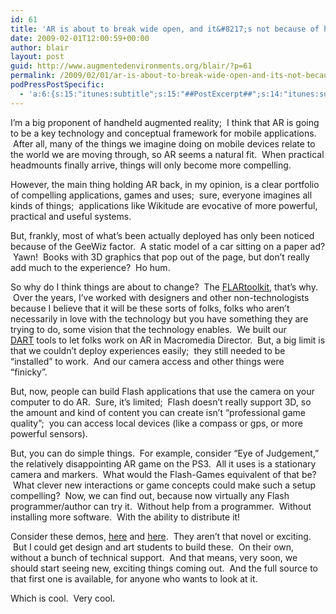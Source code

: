 ```yaml
---
id: 61
title: 'AR is about to break wide open, and it&#8217;s not because of handhelds'
date: 2009-02-01T12:00:59+00:00
author: blair
layout: post
guid: http://www.augmentedenvironments.org/blair/?p=61
permalink: /2009/02/01/ar-is-about-to-break-wide-open-and-its-not-because-of-handhelds/
podPressPostSpecific:
  - 'a:6:{s:15:"itunes:subtitle";s:15:"##PostExcerpt##";s:14:"itunes:summary";s:15:"##PostExcerpt##";s:15:"itunes:keywords";s:17:"##WordPressCats##";s:13:"itunes:author";s:10:"##Global##";s:15:"itunes:explicit";s:7:"Default";s:12:"itunes:block";s:7:"Default";}'
---
```

I&#8217;m a big proponent of handheld augmented reality;  I think that AR is going to be a key technology and conceptual framework for mobile applications.  After all, many of the things we imagine doing on mobile devices relate to the world we are moving through, so AR seems a natural fit.  When practical headmounts finally arrive, things will only become more compelling.

However, the main thing holding AR back, in my opinion, is a clear portfolio of compelling applications, games and uses;  sure, everyone imagines all kinds of things;  applications like Wikitude are evocative of more powerful, practical and useful systems.  

But, frankly, most of what&#8217;s been actually deployed has only been noticed because of the GeeWiz factor.  A static model of a car sitting on a paper ad?  Yawn!  Books with 3D graphics that pop out of the page, but don&#8217;t really add much to the experience?  Ho hum.  

So why do I think things are about to change?  The [FLARtoolkit](http://www.libspark.org/wiki/saqoosha/FLARToolKit), that&#8217;s why.  Over the years, I&#8217;ve worked with designers and other non-technologists because I believe that it will be these sorts of folks, folks who aren&#8217;t necessarily in love with the technology but you have something they are trying to do, some vision that the technology enables.  We built our [DART](http://www.cc.gatech.edu/dart/) tools to let folks work on AR in Macromedia Director.  But, a big limit is that we couldn&#8217;t deploy experiences easily;  they still needed to be &#8220;installed&#8221; to work.  And our camera access and other things were &#8220;finicky&#8221;. 

But, now, people can build Flash applications that use the camera on your computer to do AR.  Sure, it&#8217;s limited;  Flash doesn&#8217;t really support 3D, so the amount and kind of content you can create isn&#8217;t &#8220;professional game quality&#8221;;  you can access local devices (like a compass or gps, or more powerful sensors).  

But, you can do simple things.  For example, consider &#8220;Eye of Judgement,&#8221; the relatively disappointing AR game on the PS3.  All it uses is a stationary camera and markers.  What would the Flash-Games equivalent of that be?  What clever new interactions or game concepts could make such a setup compelling?  Now, we can find out, because now virtually any Flash programmer/author can try it.  Without help from a programmer.  Without installing more software.  With the ability to distribute it!

Consider these demos, [here](http://09.aid-dcc.com/) and [here](http://ge.ecomagination.com/smartgrid/#/augmented_reality).  They aren&#8217;t that novel or exciting.  But I could get design and art students to build these.  On their own, without a bunch of technical support.  And that means, very soon, we should start seeing new, exciting things coming out.  And the full source to that first one is available, for anyone who wants to look at it.

Which is cool.  Very cool.